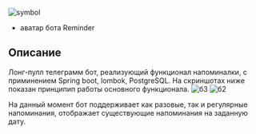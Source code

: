 ![symbol](https://user-images.githubusercontent.com/90979711/150548720-12608103-c91f-4500-b592-a6f6e2fb846f.jpg) 
* аватар бота Reminder

## Описание

Лонг-пулл телеграмм бот, реализующий функционал напоминалки, с
приминением Spring boot, lombok, PostgreSQL.
На скриншотах ниже показан принципип работы основного функционала.
![б3](https://user-images.githubusercontent.com/90979711/150551232-382aa2d7-cd1d-40d3-8798-049ba2a34669.jpg)
![б2](https://user-images.githubusercontent.com/90979711/150550038-8f91c2d4-1e14-4d08-9a3a-ad34a14ea415.jpg)


На данный момент бот поддерживает как разовые, так и регулярные напоминания, отображает существующие напоминания на заданную дату.
